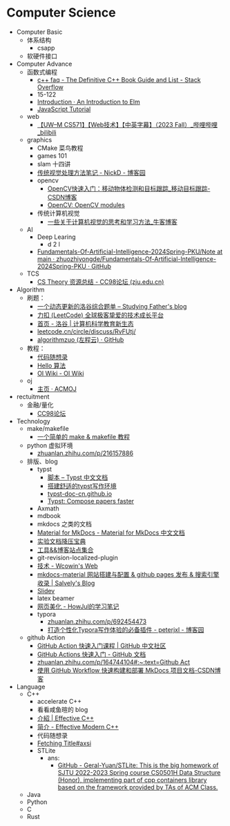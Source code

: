 # Computer Science

- Computer Basic
	- 体系结构
		- csapp
	- 软硬件接口
- Computer Advance
	- 函数式编程
		- [c++ faq - The Definitive C++ Book Guide and List - Stack Overflow](https://stackoverflow.com/questions/388242/the-definitive-c-book-guide-and-list)
		- 15-122
		- [Introduction · An Introduction to Elm](https://guide.elm-lang.org/)
		- [JavaScript Tutorial](https://www.w3schools.com/js/)
	- web
		- [【UW–M CS571】【Web技术】【中英字幕】（2023 Fall）\_哔哩哔哩\_bilibili](https://www.bilibili.com/video/BV1vK421y7aY)
	- graphics
		- CMake 菜鸟教程
		- games 101
		- slam 十四讲
		- [传统视觉处理方法笔记 - NickD - 博客园](https://www.cnblogs.com/cntech/p/15342241.html#:~:text=1.%20%E5%9B%BE%E5%83%8F%E5%88%86%E5%89%B2%20%E4%BC%A0%E7%BB%9F)
		- opencv
			- [OpenCV快速入门：移动物体检测和目标跟踪\_移动目标跟踪-CSDN博客](https://blog.csdn.net/qq_31463571/article/details/134646806#:~:text=%E9%80%9A%E8%BF%87%E5%88%86%E6%9E%90%E8%BF%99%E4%BA%9B%E5%90%91%E9%87%8F%EF%BC%8C%E5%8F%AF)
			- [OpenCV: OpenCV modules](https://docs.opencv.org/4.x/index.html)
		- 传统计算机视觉
			- [一些关于计算机视觉的思考和学习方法\_牛客博客](https://blog.nowcoder.net/n/79b7219009fb4ed6b863944a7eb7ce85?from=nowcoder_improve)
	- AI
		- Deep Learing
			- d 2 l
		- [Fundamentals-Of-Artificial-Intelligence-2024Spring-PKU/Note at main · zhuozhiyongde/Fundamentals-Of-Artificial-Intelligence-2024Spring-PKU · GitHub](https://github.com/zhuozhiyongde/Fundamentals-Of-Artificial-Intelligence-2024Spring-PKU/blob/main/Note/)
	- TCS
		- [CS Theory 资源总结 - CC98论坛 (zju.edu.cn)](http://www-cc98-org-s.webvpn.zju.edu.cn:8001/topic/4906546)
- Algorithm
	- 刷题：
		- [一个动态更新的洛谷综合题单 – Studying Father's blog](https://studyingfather.com/archives/841)
		- [力扣 (LeetCode) 全球极客挚爱的技术成长平台](https://leetcode.cn/)
		- [首页 - 洛谷 | 计算机科学教育新生态](https://www.luogu.com.cn/)
		- [leetcode.cn/circle/discuss/RvFUtj/](https://leetcode.cn/circle/discuss/RvFUtj/)
		- [algorithmzuo (左程云) · GitHub](https://github.com/algorithmzuo)
	- 教程：
		- [代码随想录](https://programmercarl.com/)
		- [Hello 算法](https://www.hello-algo.com/)
		- [OI Wiki - OI Wiki](https://oi-wiki.org/)
	- oj
		- [主页 · ACMOJ](https://acm.sjtu.edu.cn/OnlineJudge/)
- rectuitment
	- 金融/量化
		- [CC98论坛](https://www.cc98.org/topic/5132208)
- Technology
	- make/makefile
		- [一个简单的 make & makefile 教程](https://zhuanlan.zhihu.com/p/92010728)
	- python 虚拟环境
		- [zhuanlan.zhihu.com/p/216157886](https://zhuanlan.zhihu.com/p/216157886)
	- 排版、blog
		- typst
			- [脚本 – Typst 中文文档](https://typst-doc-cn.github.io/docs/reference/scripting)
			- [搭建舒适的typst写作环境](https://zhuanlan.zhihu.com/p/642509853)
			- [typst-doc-cn.github.io](https://typst-doc-cn.github.io/)
			- [Typst: Compose papers faster](https://typst.app/)
		- Axmath
		- mdbook
		- mkdocs 之类的文档
		- [Material for MkDocs - Material for MkDocs 中文文档](https://mkdoc-material.llango.com/)
		- [实验文档降压宝典](https://hypotensor.tonycrane.cc/)
		- [工具&&博客站点集合](https://wangloo.github.io/posts/tools/useful_sites/)
		- git-revision-localized-plugin
		- [技术 - Wcowin's Web](https://wcowin.work/blog/indexblog.html)
		- [mkdocs-material 网站搭建与配置 & github pages 发布 & 搜索引擎收录 | Salvely's Blog](https://salvely.github.io/posts/mkdocs-material%20%E7%BD%91%E7%AB%99%E6%90%AD%E5%BB%BA%E4%B8%8E%E9%85%8D%E7%BD%AE%20_%20github%20pages%20%E5%8F%91%E5%B8%83%20_%20%E6%90%9C%E7%B4%A2%E5%BC%95%E6%93%8E%E6%94%B6%E5%BD%95.html)
		- [Slidev](https://cn.sli.dev/)
		- latex beamer
		- [网页美化 - HowJul的学习笔记](https://note.howjul.com/%E7%90%90%E7%A2%8E/triviality/)
		- typora 
			- [zhuanlan.zhihu.com/p/692454473](https://zhuanlan.zhihu.com/p/692454473)
			- [打造个性化Typora写作体验的必备插件 - peterjxl - 博客园](https://www.cnblogs.com/PeterJXL/p/18350073)
	- github Action
		- [GitHub Action 快速入门课程 | GitHub 中文社区](https://www.github-zh.com/getting-started/hello-github-actions)
		- [GitHub Actions 快速入门 - GitHub 文档](https://docs.github.com/zh/actions/writing-workflows/quickstart)
		- [zhuanlan.zhihu.com/p/164744104#:\~:text=Github Act](https://zhuanlan.zhihu.com/p/164744104#:~:text=Github%20Act)
		- [使用 GitHub Workflow 快速构建和部署 MkDocs 项目文档-CSDN博客](https://blog.csdn.net/li_yatao/article/details/141035509#:~:text=%E9%80%9A%E8%BF%87%E7%BC%96%E5%86%99%20Workf)
- Language
	- C++
		- accelerate C++
		- 看看咸鱼暄的 blog
		- [介紹 | Effective C++](https://wizardforcel.gitbooks.io/effective-cpp/content/index.html)
		- [简介 - Effective Modern C++](https://cntransgroup.github.io/EffectiveModernCppChinese/)
		- 代码随想录
		- [Fetching Title#axsi](https://zh.cppreference.com/)
		- STLite
			- ans:
				- [GitHub - Geral-Yuan/STLite: This is the big homework of SJTU 2022-2023 Spring course CS0501H Data Structure (Honor), implementing part of cpp containers library based on the framework provided by TAs of ACM Class.](https://github.com/Geral-Yuan/STLite/tree/main)
	- Java
	- Python
	- C
	- Rust

